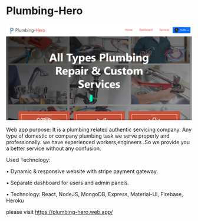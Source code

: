# Plumbing-Hero

![Plumbing-Hero Project](/src/images/plumbingHeroSS1.png)

Web app purpose: It is a plumbing related authentic servicing company. Any type of domestic or company plumbing task we serve properly and professionally.
we have experienced workers,engineers .So we provide you a better service without any confusion.

Used Technology:

• Dynamic & responsive website with stripe payment gateway.

• Separate dashboard for users and admin panels.

• Technology: React, NodeJS, MongoDB, Express, Material-UI, Firebase, Heroku

please visit https://plumbing-hero.web.app/
